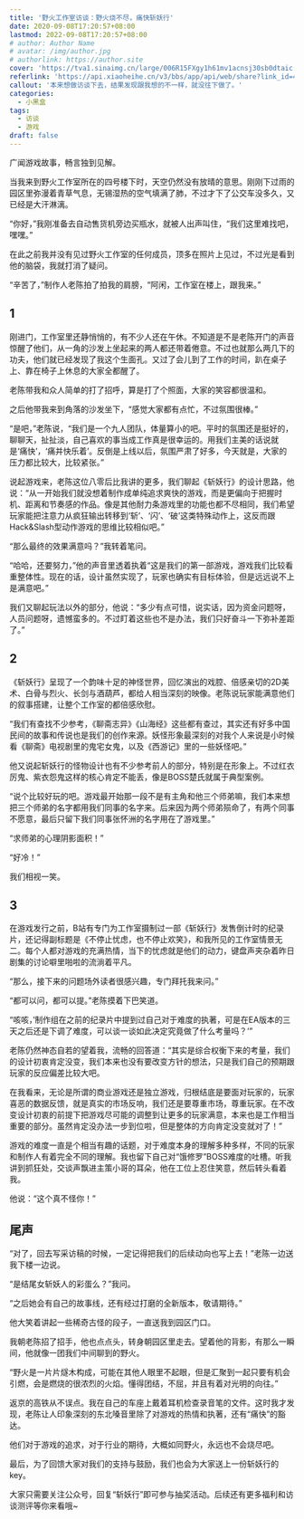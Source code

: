 ```yaml
---
title: '野火工作室访谈：野火烧不尽，痛快斩妖行'
date: 2020-09-08T17:20:57+08:00
lastmod: 2022-09-08T17:20:57+08:00
# author: Author Name
# avatar: /img/author.jpg
# authorlink: https://author.site
cover: 'https://tva1.sinaimg.cn/large/006R15FXgy1h61mv1acnsj30sb0dtaic.jpg'
referlink: 'https://api.xiaoheihe.cn/v3/bbs/app/api/web/share?link_id=45339207'
callout: '本来想做访谈下去，结果发现跟我想的不一样，就没往下做了。'
categories:
  - 小黑盒
tags:
  - 访谈
  - 游戏
draft: false
---
```


广闻游戏故事，畅言独到见解。

<!--more-->

当我来到野火工作室所在的四号楼下时，天空仍然没有放晴的意思。刚刚下过雨的园区里弥漫着青草气息，无锡湿热的空气填满了肺，不过才下了公交车没多久，又已经是大汗淋漓。

“你好，”我刚准备去自动售货机旁边买瓶水，就被人出声叫住，“我们这里难找吧，嘿嘿。”

在此之前我并没有见过野火工作室的任何成员，顶多在照片上见过，不过光是看到他的脑袋，我就打消了疑问。

“辛苦了，”制作人老陈拍了拍我的肩膀，“阿闲，工作室在楼上，跟我来。”

## 1

刚进门，工作室里还静悄悄的，有不少人还在午休。不知道是不是老陈开门的声音惊醒了他们，从一角的沙发上坐起来的两人都还带着倦意。不过也就那么两几下的功夫，他们就已经发现了我这个生面孔。又过了会儿到了工作的时间，趴在桌子上、靠在椅子上休息的大家全都醒了。

老陈带我和众人简单的打了招呼，算是打了个照面，大家的笑容都很温和。

之后他带我来到角落的沙发坐下，“感觉大家都有点忙，不过氛围很棒。”

“是吧，”老陈说，“我们是一个九人团队，体量算小的吧。平时的氛围还是挺好的，聊聊天，扯扯淡，自己喜欢的事当成工作真是很幸运的。用我们主美的话说就是‘痛快’，‘痛并快乐着’。反倒是上线以后，氛围严肃了好多，今天就是，大家的压力都比较大，比较紧张。”

说起游戏来，老陈这位八零后比我讲的更多，我们聊起《斩妖行》的设计思路，他说：“从一开始我们就没想着制作成单纯追求爽快的游戏，而是更偏向于把握时机、距离和节奏感的作品。像是其他耐力条游戏里的功能也都不尽相同，我们希望玩家能把注意力从疯狂输出转移到‘斩’、‘闪’、‘破’这类特殊动作上，这反而跟Hack&Slash型动作游戏的思维比较相似吧。”

“那么最终的效果满意吗？”我转着笔问。

“哈哈，还要努力，”他的声音里透着执着“这是我们的第一部游戏，游戏我们比较看重整体性。现在的话，设计虽然实现了，玩家也确实有目标体验，但是远远说不上是满意吧。”

我们又聊起玩法以外的部分，他说：“多少有点可惜，说实话，因为资金问题呀，人员问题呀，遗憾蛮多的。不过盯着这些也不是办法，我们只好奋斗一下弥补差距了。”

## 2

《斩妖行》呈现了一个韵味十足的神怪世界，回忆演出的戏腔、倍感亲切的2D美术、白骨与烈火、长剑与酒葫芦，都给人相当深刻的映像。老陈说玩家能满意他们的叙事搭建，让整个工作室的都倍感欣慰。

“我们有查找不少参考，《聊斋志异》《山海经》这些都有查过，其实还有好多中国民间的故事和传说也是我们的创作来源。妖怪形象最深刻的对我个人来说是小时候看《聊斋》电视剧里的鬼宅女鬼，以及《西游记》里的一些妖怪吧。”

他又说起斩妖行的怪物设计也有不少参考前人的部分，特别是在形象上。不过红衣厉鬼、紫衣怨鬼这样的核心肯定不能丢，像是BOSS楚氏就属于典型案例。

“说个比较好玩的吧。游戏最开始那一段不是有主角和他三个师弟嘛，我们本来想把三个师弟的名字都用我们同事的名字来。后来因为两个师弟殒命了，有两个同事不愿意，最后只留下我们同事张怀洲的名字用在了游戏里。”

“求师弟的心理阴影面积！”

“好冷！”

我们相视一笑。

## 3

在游戏发行之前，B站有专门为工作室摄制过一部《斩妖行》发售倒计时的纪录片，还记得副标题是《不停止忧虑，也不停止欢笑》，和我所见的工作室情景无二。每个人都对游戏的充满热情，当下的忧虑就是他们的动力，键盘声夹杂着昨日剧集的讨论噼里啪啦的流淌着平凡。

“那么，接下来的问题场外读者很感兴趣，专门拜托我来问。”

“都可以问，都可以提。”老陈摸着下巴笑道。

“咳咳，’制作组在之前的纪录片中提到过自己对于难度的执著，可是在EA版本的三天之后还是下调了难度，可以谈一谈如此决定究竟做了什么考量吗？‘”

老陈仍然神态自若的望着我，流畅的回答道：“其实是综合权衡下来的考量，我们的设计初衷肯定没变，我们本来也没有要改变方针的想法，只是我们自己的预期跟玩家的反应偏差比较大吧。

在我看来，无论是所谓的商业游戏还是独立游戏，归根结底是要面对玩家的，玩家喜恶的数据反馈，就是真实的市场反响，我们还是要尊重市场，尊重玩家。在不改变设计初衷的前提下把游戏尽可能的调整到让更多的玩家满意，本来也是工作相当重要的部分。虽然肯定没办法一步到位啦，但是整体的方向肯定没变就对了！”

游戏的难度一直是个相当有趣的话题，对于难度本身的理解多种多样，不同的玩家和制作人有着完全不同的理解。我也留下自己对“饿修罗”BOSS难度的吐槽。听我讲到抓狂处，交谈声飘进主策小哥的耳朵，他在工位上忍住笑意，然后转头看着我。

他说：“这个真不怪你！”

## 尾声

“对了，回去写采访稿的时候，一定记得把我们的后续动向也写上去！”老陈一边送我下楼一边说。

“是结尾女斩妖人的彩蛋么？”我问。

“之后她会有自己的故事线，还有经过打磨的全新版本，敬请期待。”

他大笑着讲起一些稀奇古怪的段子，一直送我到园区门口。

我朝老陈招了招手，他也点点头，转身朝园区里走去。望着他的背影，有那么一瞬间，他就像一团我们中间聊到的野火。

“野火是一片片燧木构成，可能在其他人眼里不起眼，但是汇聚到一起只要有机会引燃，会是燃烧的很浓烈的火焰。懂得团结，不屈，并且有着对光明的向往。”

返京的高铁从不误点。我在自己的车座上戴着耳机检查录音笔的文件。这时我才发现，老陈让人印象深刻的东北嗓音里除了对游戏的热情和执著，还有“痛快”的豁达。

他们对于游戏的追求，对于行业的期待，大概如同野火，永远也不会烧尽吧。

最后，为了回馈大家对我们的支持与鼓励，我们也会为大家送上一份斩妖行的key。

大家只需要关注公众号，回复“斩妖行”即可参与抽奖活动。后续还有更多福利和访谈测评等你来看哦~
